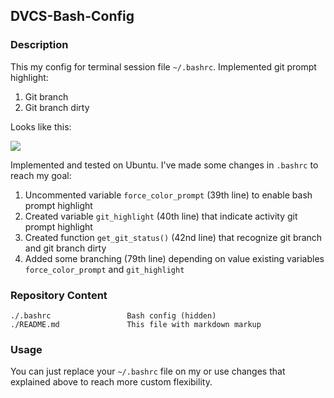 ## DVCS-Bash-Config ##

### Description ###

This my config for terminal session file `~/.bashrc`. Implemented git prompt highlight:

1. Git branch
2. Git branch dirty 

Looks like this:

![](https://dl.dropbox.com/u/14947871/pics/DVCS-highlight.png)

Implemented and tested on Ubuntu. I've made some changes in `.bashrc` to reach my goal:

1. Uncommented variable `force_color_prompt` (39th line) to enable bash prompt highlight
2. Created variable `git_highlight` (40th line) that indicate activity git prompt highlight
3. Created function `get_git_status()` (42nd line) that recognize git branch and git branch dirty
4. Added some branching (79th line) depending on value existing variables `force_color_prompt` and `git_highlight`

### Repository Content ###

    ./.bashrc                 Bash config (hidden)
    ./README.md               This file with markdown markup

### Usage ###

You can just replace your `~/.bashrc` file on my or use changes that explained above to reach more custom flexibility.